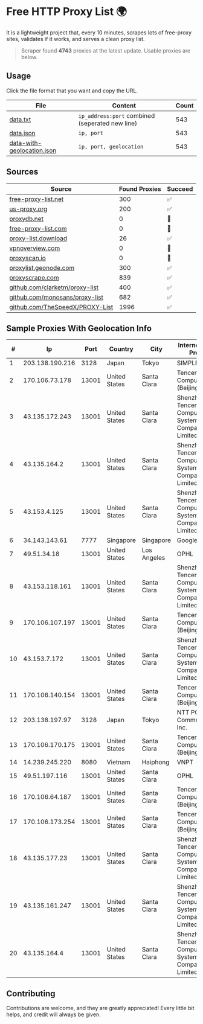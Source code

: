
# Free HTTP Proxy List 🌍

It is a lightweight project that, every 10 minutes, scrapes lots of free-proxy sites, validates if it works, and serves a clean proxy list.


> Scraper found **4743** proxies at the latest update. Usable proxies are below.

## Usage

Click the file format that you want and copy the URL.


|File|Content|Count|
|----|-------|-----|
|[data.txt](https://raw.githubusercontent.com/themiralay/Proxy-List-World/master/data.txt)|`ip_address:port` combined (seperated new line)|543|
|[data.json](https://raw.githubusercontent.com/themiralay/Proxy-List-World/master/data.json)|`ip, port`|543|
|[data-with-geolocation.json](https://raw.githubusercontent.com/themiralay/Proxy-List-World/master/data-with-geolocation.json)|`ip, port, geolocation`|543|

## Sources

|Source|Found Proxies|Succeed|
|------|-------------|-------|
|[free-proxy-list.net](https://free-proxy-list.net)|300|✅|
|[us-proxy.org](https://www.us-proxy.org)|200|✅|
|[proxydb.net](http://proxydb.net)|0|🚫|
|[free-proxy-list.com](https://free-proxy-list.com/?page=&port=&type%5B%5D=http&type%5B%5D=https&up_time=0&search=Search)|0|🚫|
|[proxy-list.download](https://www.proxy-list.download/HTTP)|26|✅|
|[vpnoverview.com](https://vpnoverview.com/privacy/anonymous-browsing/free-proxy-servers)|0|🚫|
|[proxyscan.io](https://www.proxyscan.io)|0|🚫|
|[proxylist.geonode.com](https://proxylist.geonode.com/api/proxy-list?limit=300&page=1&sort_by=lastChecked&sort_type=desc&protocols=http,https)|300|✅|
|[proxyscrape.com](https://api.proxyscrape.com/v2/?request=displayproxies&protocol=http&timeout=10000&country=all&ssl=all&anonymity=all)|839|✅|
|[github.com/clarketm/proxy-list](https://raw.githubusercontent.com/clarketm/proxy-list/master/proxy-list-raw.txt)|400|✅|
|[github.com/monosans/proxy-list](https://raw.githubusercontent.com/monosans/proxy-list/main/proxies/http.txt)|682|✅|
|[github.com/TheSpeedX/PROXY-List](https://raw.githubusercontent.com/TheSpeedX/PROXY-List/master/http.txt)|1996|✅|


## Sample Proxies With Geolocation Info

|#|Ip|Port|Country|City|Internet Service Provider|
|-|--|----|-------|----|-------------------------|
|1|203.138.190.216|3128|Japan|Tokyo|SIMPLEIA|
|2|170.106.73.178|13001|United States|Santa Clara|Tencent Cloud Computing (Beijing) Co|
|3|43.135.172.243|13001|United States|Santa Clara|Shenzhen Tencent Computer Systems Company Limited|
|4|43.135.164.2|13001|United States|Santa Clara|Shenzhen Tencent Computer Systems Company Limited|
|5|43.153.4.125|13001|United States|Santa Clara|Shenzhen Tencent Computer Systems Company Limited|
|6|34.143.143.61|7777|Singapore|Singapore|Google LLC|
|7|49.51.34.18|13001|United States|Los Angeles|OPHL|
|8|43.153.118.161|13001|United States|Santa Clara|Shenzhen Tencent Computer Systems Company Limited|
|9|170.106.107.197|13001|United States|Santa Clara|Tencent Cloud Computing (Beijing) Co|
|10|43.153.7.172|13001|United States|Santa Clara|Shenzhen Tencent Computer Systems Company Limited|
|11|170.106.140.154|13001|United States|Santa Clara|Tencent Cloud Computing (Beijing) Co|
|12|203.138.197.97|3128|Japan|Tokyo|NTT PC Communications, Inc.|
|13|170.106.170.175|13001|United States|Santa Clara|Tencent Cloud Computing (Beijing) Co|
|14|14.239.245.220|8080|Vietnam|Haiphong|VNPT|
|15|49.51.197.116|13001|United States|Santa Clara|OPHL|
|16|170.106.64.187|13001|United States|Santa Clara|Tencent Cloud Computing (Beijing) Co|
|17|170.106.173.254|13001|United States|Santa Clara|Tencent Cloud Computing (Beijing) Co|
|18|43.135.177.23|13001|United States|Santa Clara|Shenzhen Tencent Computer Systems Company Limited|
|19|43.135.161.247|13001|United States|Santa Clara|Shenzhen Tencent Computer Systems Company Limited|
|20|43.135.164.4|13001|United States|Santa Clara|Shenzhen Tencent Computer Systems Company Limited|



## Contributing

Contributions are welcome, and they are greatly appreciated! Every
little bit helps, and credit will always be given.


